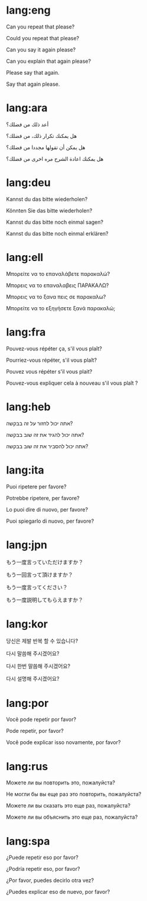 # lang:eng

Can you repeat that please?

Could you repeat that please?

Can you say it again please?

Can you explain that again please?

Please say that again.

Say that again please.

# lang:ara

أعد ذلك من فضلك؟

هل يمكنك  تكرار ذلك، من فضلك؟

هل يمكن أن تقولها مجددا من فضلك؟

هل يمكنك اعادة الشرح مره اخرى من فضلك؟

# lang:deu

Kannst du das bitte wiederholen?

Könnten Sie das bitte wiederholen?

Kannst du das bitte noch einmal sagen?

Kannst du das bitte noch einmal erklären?

# lang:ell

Μπορείτε να το επαναλάβετε παρακαλώ?

Μπορεις να το επαναλαβεις ΠΑΡΑΚΑΛΩ?

Μπορεις να το ξανα πεις σε παρακαλω?

Μπορείτε να το εξηγήσετε ξανά παρακαλώ;

# lang:fra

Pouvez-vous répéter ça, s'il vous plaît?

Pourriez-vous répéter, s'il vous plaît?

Pouvez vous répéter s'il vous plait?

Pouvez-vous expliquer cela à nouveau s'il vous plaît ?

# lang:heb

אתה יכול לחזור על זה בבקשה?

אתה יכול להגיד את זה שוב בבקשה?

אתה יכול להסביר את זה שוב בבקשה?

# lang:ita

Puoi ripetere per favore?

Potrebbe ripetere, per favore?

Lo puoi dire di nuovo, per favore?

Puoi spiegarlo di nuovo, per favore?

# lang:jpn

もう一度言っていただけますか？

もう一回言って頂けますか？

もう一度言ってください？

もう一度説明してもらえますか？

# lang:kor

당신은 제발 반복 할 수 있습니다?

다시 말씀해 주시겠어요?

다시 한번 말씀해 주시겠어요?

다시 설명해 주시겠어요?

# lang:por

Você pode repetir por favor?

Pode repetir, por favor?

Você pode explicar isso novamente, por favor?

# lang:rus

Можете ли вы повторить это, пожалуйста?

Не могли бы вы еще раз это повторить, пожалуйста?

Можете ли вы сказать это еще раз, пожалуйста?

Можете ли вы объяснить это еще раз, пожалуйста?

# lang:spa

¿Puede repetir eso por favor?

¿Podría repetir eso, por favor?

¿Por favor, puedes decirlo otra vez?

¿Puedes explicar eso de nuevo, por favor?